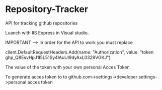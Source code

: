 # Repository-Tracker
API for tracking github repositories

Luanch with IIS Express in Visual studio.

IMPORTANT --> In order for the API to work you must replace 

client.DefaultRequestHeaders.Add(name: "Authorization", value: "token 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")

The value of the token with your own personal Acces Token

To generate acces token to to github.com->settings->developer settings->personal acces token
